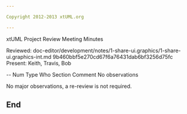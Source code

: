 ```yaml
---

Copyright 2012-2013 xtUML.org

---
```


xtUML Project Review Meeting Minutes  

Reviewed:  doc-editor/development/notes/1-share-ui.graphics/1-share-ui.graphics-int.md
           9b460bbf5e270cd67f6a76431dab6bf3256d75fc
Present:   Keith, Travis, Bob

-- Num Type  Who  Section  Comment
No observations

No major observations, a re-review is not required.  


End
---
